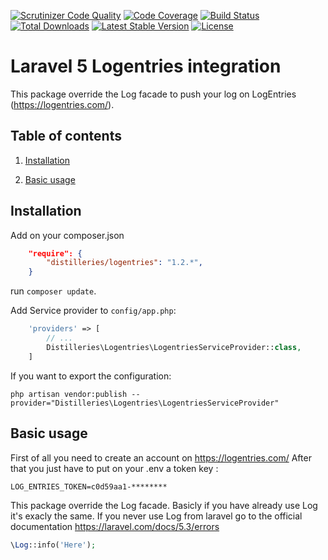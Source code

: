 [![Scrutinizer Code Quality](https://scrutinizer-ci.com/g/Distilleries/Logentries/badges/quality-score.png?b=master)](https://scrutinizer-ci.com/g/Distilleries/Logentries/?branch=master)
[![Code Coverage](https://scrutinizer-ci.com/g/Distilleries/Logentries/badges/coverage.png?b=master)](https://scrutinizer-ci.com/g/Distilleries/Logentries/?branch=master)
[![Build Status](https://travis-ci.org/Distilleries/Logentries.svg?branch=master)](https://travis-ci.org/Distilleries/Logentries)
[![Total Downloads](https://poser.pugx.org/distilleries/logentries/downloads)](https://packagist.org/packages/distilleries/logentries)
[![Latest Stable Version](https://poser.pugx.org/distilleries/logentries/version)](https://packagist.org/packages/distilleries/logentries)
[![License](https://img.shields.io/badge/license-MIT-brightgreen.svg?style=flat)](LICENSE)

# Laravel 5 Logentries integration

This package override the Log facade to push your log on LogEntries (https://logentries.com/).

## Table of contents

1. [Installation](#installation)

2. [Basic usage](#basic-usage)
  
## Installation
  
Add on your composer.json

``` json
    "require": {
        "distilleries/logentries": "1.2.*",
    }
```

run `composer update`.

Add Service provider to `config/app.php`:

``` php
    'providers' => [
    	// ...
        Distilleries\Logentries\LogentriesServiceProvider::class,
    ]
```

If you want to export the configuration:

```ssh
php artisan vendor:publish --provider="Distilleries\Logentries\LogentriesServiceProvider"
```

## Basic usage
First of all you need to create an account on https://logentries.com/
After that you just have to put on your .env a token key :

```
LOG_ENTRIES_TOKEN=c0d59aa1-********
```

This package override the Log facade. Basicly if you have already use Log it's exacly the same. If you never use Log from laravel go to the official documentation https://laravel.com/docs/5.3/errors

```php
\Log::info('Here');
```